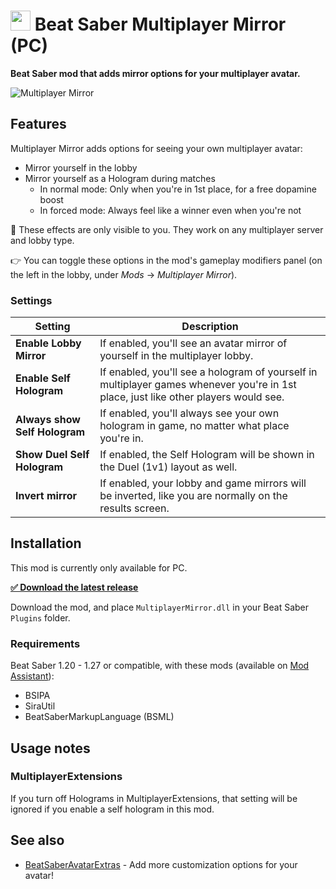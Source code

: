 <h1>
    <img src="https://raw.github.com/roydejong/BeatSaberMultiplayerMirror/main/Assets/icon.png" height="32"/>
    <span>Beat Saber Multiplayer Mirror (PC)</span>
</h1>

**Beat Saber mod that adds mirror options for your multiplayer avatar.**



![Multiplayer Mirror](https://user-images.githubusercontent.com/6772638/136465227-bb4b0d5e-b1e0-49ca-8317-b2a24d4d524e.png)

## Features
Multiplayer Mirror adds options for seeing your own multiplayer avatar:

- Mirror yourself in the lobby
- Mirror yourself as a Hologram during matches
  - In normal mode: Only when you're in 1st place, for a free dopamine boost
  - In forced mode: Always feel like a winner even when you're not

👀 These effects are only visible to you. They work on any multiplayer server and lobby type.

👉 You can toggle these options in the mod's gameplay modifiers panel (on the left in the lobby, under *Mods* → *Multiplayer Mirror*).

### Settings

| Setting                       | Description                                                                                                                         |
|-------------------------------|-------------------------------------------------------------------------------------------------------------------------------------|
| **Enable Lobby Mirror**       | If enabled, you'll see an avatar mirror of yourself in the multiplayer lobby.                                                       |
| **Enable Self Hologram**      | If enabled, you'll see a hologram of yourself in multiplayer games whenever you're in 1st place, just like other players would see. |
| **Always show Self Hologram** | If enabled, you'll always see your own hologram in game, no matter what place you're in.                                            |
| **Show Duel Self Hologram**   | If enabled, the Self Hologram will be shown in the Duel (1v1) layout as well.                                                       |
| **Invert mirror**             | If enabled, your lobby and game mirrors will be inverted, like you are normally on the results screen.                              |                                                                                        

## Installation

This mod is currently only available for PC.

[**✅ Download the latest release**](https://github.com/roydejong/BeatSaberMultiplayerMirror/releases/latest)

Download the mod, and place `MultiplayerMirror.dll` in your Beat Saber `Plugins` folder.

### Requirements
Beat Saber 1.20 - 1.27 or compatible, with these mods (available on [Mod Assistant](https://github.com/Assistant/ModAssistant)):
  - BSIPA
  - SiraUtil
  - BeatSaberMarkupLanguage (BSML)

## Usage notes

### MultiplayerExtensions
If you turn off Holograms in MultiplayerExtensions, that setting will be ignored if you enable a self hologram in this mod.

## See also

- [BeatSaberAvatarExtras](https://github.com/roydejong/BeatSaberAvatarExtras) - Add more customization options for your avatar!
